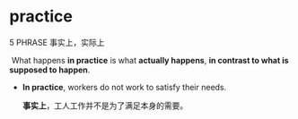 # practice

5 PHRASE 事实上，实际上

​	What happens **in practice** is what **actually happens**, **in contrast to what is supposed to happen**.

* **In practice**, workers do not work to satisfy their needs.

  **事实上**，工人工作并不是为了满足本身的需要。